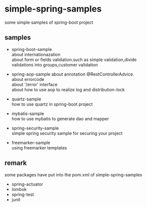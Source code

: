 # simple-spring-samples
some simple samples of spring-boot project

## samples
- spring-boot-sample  
  about internationazation  
  about form or fields validation.such as simple validation,divide validations into groups,customer validation  

- spring-aop-sample
  about annotation @RestControllerAdvice.  
  about errorcode  
  about '/error' interface  
  about how to use aop to realize log and distribution-lock

- quartz-sample  
  how to use quartz in spring-boot project

- mybatis-sample  
  how to use mybatis to generate dao and mapper

- spring-security-sample  
  simple spring security sample for securing your project
  
- freemarker-sample  
  using freemarker templates 

## remark
some packages have put into the pom.xml of simple-spring-samples
- spring-actuator
- lombok
- spring-test
- junit